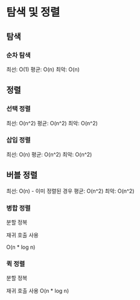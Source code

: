 # 탐색 및 정렬

## 탐색

### 순차 탐색

최선: O(1)
평균: O(n)
최악: O(n)

## 정렬

### 선택 정렬

최선: O(n^2)
평균: O(n^2)
최악: O(n^2)

### 삽입 정렬

최선: O(n)
평균: O(n^2)
최악: O(n^2)

## 버블 정렬

최선: O(n) - 이미 정렬된 경우
평균: O(n^2)
최악: O(n^2)

### 병합 정렬

분할 정복

재귀 호출 사용

O(n * log n)

### 퀵 정렬

분할 정복

재귀 호출 사용
O(n * log n)



